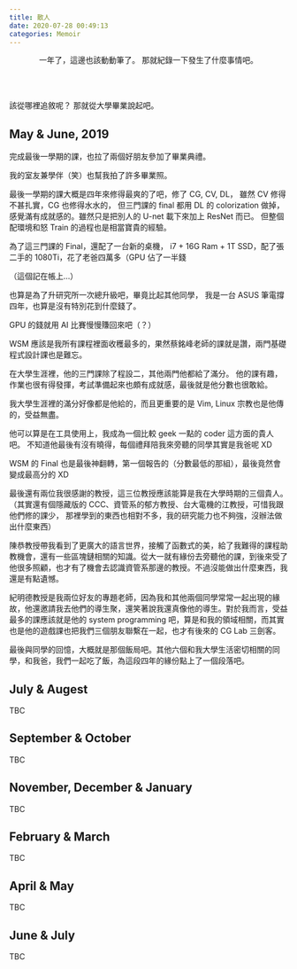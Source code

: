 ```yaml
---
title: 散人
date: 2020-07-28 00:49:13
categories: Memoir
---
```


<center>

一年了，這邊也該動動筆了。
那就紀錄一下發生了什麼事情吧。

</center>

<!-- more -->

<br><br>

該從哪裡追敘呢？
那就從大學畢業說起吧。

## May & June, 2019

完成最後一學期的課，也拉了兩個好朋友參加了畢業典禮。

我的室友兼學伴（笑）也幫我拍了許多畢業照。

最後一學期的課大概是四年來修得最爽的了吧，修了 CG, CV, DL，
雖然 CV 修得不甚扎實，CG 也修得水水的，
但三門課的 final 都用 DL 的 colorization 做掉，
感覺滿有成就感的。雖然只是把別人的 U-net 載下來加上 ResNet 而已。
但整個配環境和怒 Train 的過程也是相當寶貴的經驗。

為了這三門課的 Final，還配了一台新的桌機，
i7 + 16G Ram + 1T SSD，配了張二手的 1080Ti，花了老爸四萬多（GPU 佔了一半錢

（這個記在帳上...）

也算是為了升研究所一次總升級吧，畢竟比起其他同學，
我是一台 ASUS 筆電撐四年，也算是沒有特別花到什麼錢了。

GPU 的錢就用 AI 比賽慢慢賺回來吧（？）

WSM 應該是我所有課程裡面收穫最多的，果然蔡銘峰老師的課就是讚，兩門基礎程式設計課也是難忘。

在大學生涯裡，他的三門課除了程設二，其他兩門他都給了滿分。
他的課有趣，作業也很有得發揮，考試準備起來也頗有成就感，最後就是他分數也很敢給。

我大學生涯裡的滿分好像都是他給的，而且更重要的是 Vim, Linux 宗教也是他傳的，受益無盡。

他可以算是在工具使用上，我成為一個比較 geek 一點的 coder 這方面的貴人吧。
不知道他最後有沒有曉得，每個禮拜陪我來旁聽的同學其實是我爸呢 XD

WSM 的 Final 也是最後神翻轉，第一個報告的（分數最低的那組），最後竟然會變成最高分的 XD

最後還有兩位我很感謝的教授，這三位教授應該能算是我在大學時期的三個貴人。
（其實還有個隱藏版的 CCC、資管系的郁方教授、台大電機的江教授，可惜我跟他們修的課少，
那裡學到的東西也相對不多，我的研究能力也不夠強，沒辦法做出什麼東西）

陳恭教授帶我看到了更廣大的語言世界，接觸了函數式的美，給了我難得的課程助教機會，還有一些區塊鏈相關的知識。從大一就有緣份去旁聽他的課，到後來受了他很多照顧，也才有了機會去認識資管系那邊的教授。不過沒能做出什麼東西，我還是有點遺憾。

紀明德教授是我兩位好友的專題老師，因為我和其他兩個同學常常一起出現的緣故，他還邀請我去他們的導生聚，還笑著說我還真像他的導生。對於我而言，受益最多的課應該就是他的 system programming 吧，算是和我的領域相關，而其實也是他的遊戲課也把我們三個朋友聯繫在一起，也才有後來的 CG Lab 三劍客。

最後與同學的回憶，大概就是那個飯局吧。其他六個和我大學生活密切相關的同學，和我爸，我們一起吃了飯，為這段四年的緣份點上了一個段落吧。

## July & Augest

TBC

## September & October

TBC

## November, December & January

TBC

## February & March

TBC

## April & May

TBC

## June & July

TBC
